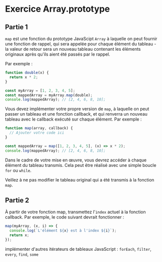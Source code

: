 # Exercice Array.prototype

## Partie 1

`map` est une fonction du prototype JavaScipt `Array` à laquelle on peut fournir une fonction de rappel, qui sera appelée pour chaque élément du tableau - la valeur de retour sera un nouveau tableau contenant les éléments originaux après qu'ils aient été passés par le rappel.

Par exemple :

```js
function double(x) {
  return x * 2;
}

const myArray = [1, 2, 3, 4, 5];
const mappedArray = myArray.map(double);
console.log(mappedArray); // [2, 4, 6, 8, 10];
```

Vous devez implémenter votre propre version de `map`, à laquelle on peut passer un tableau et une fonction callback, et qui renverra un nouveau tableau avec le callback exécuté sur chaque élément. Par exemple :

```js
function map(array, callback) {
  // Ajouter votre code ici
}

const mappedArray = map([1, 2, 3, 4, 5], (x) => x * 2);
console.log(mappedArray); // [2, 4, 6, 8, 10];
```

Dans le cadre de votre mise en œuvre, vous devrez accéder à chaque élément du tableau transmis. Cela peut être réalisé avec une simple boucle `for` ou `while`.

Veillez à ne pas modifier le tableau original qui a été transmis à la fonction `map`.

## Partie 2

À partir de votre fonction map, transmettez l'`index` actuel à la fonction callback. Par exemple, le code suivant devrait fonctionner :

```js
map(myArray, (x, i) => {
  console.log(`L'élément ${x} est à l'index ${i}`);
  return x;
});
```

implémenter d'autres itérateurs de tableaux JavaScript : `forEach`, `filter`, `every`, `find`, `some`
